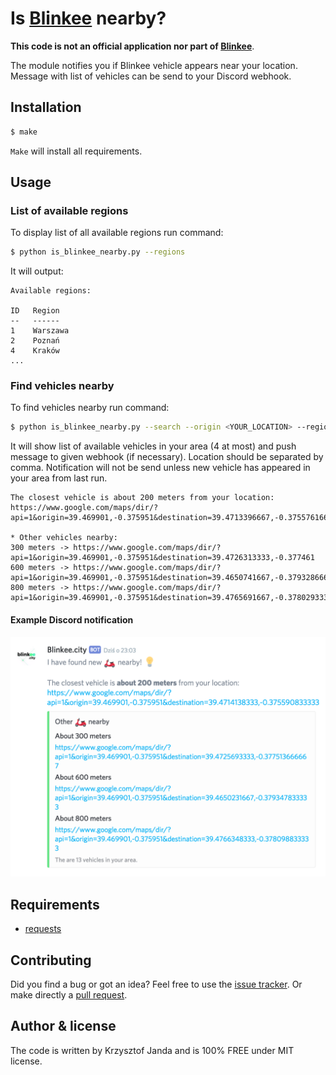 # Is [Blinkee](https://blinkee.city) nearby?

**This code is not an official application nor part of [Blinkee](https://blinkee.city)**.

The module notifies you if Blinkee vehicle appears near your location. Message with list of vehicles can be send to your Discord webhook.

## Installation

```bash
$ make
```

`Make` will install all requirements.

## Usage

### List of available regions

To display list of all available regions run command:

```bash
$ python is_blinkee_nearby.py --regions
```

It will output:

```
Available regions:

ID   Region
--   ------
1    Warszawa
2    Poznań
4    Kraków
...
```

### Find vehicles nearby

To find vehicles nearby run command:

```bash
$ python is_blinkee_nearby.py --search --origin <YOUR_LOCATION> --region <REGION_ID> --distance <DISTANCE_IN_METERS> [--webhook <WEBHOOK_URL>]
```

It will show list of available vehicles in your area (4 at most) and push message to given webhook (if necessary). Location should be separated by comma. Notification will not be send unless new vehicle has appeared in your area from last run.

```
The closest vehicle is about 200 meters from your location: https://www.google.com/maps/dir/?api=1&origin=39.469901,-0.375951&destination=39.4713396667,-0.375576166667

* Other vehicles nearby:
300 meters -> https://www.google.com/maps/dir/?api=1&origin=39.469901,-0.375951&destination=39.4726313333,-0.377461
600 meters -> https://www.google.com/maps/dir/?api=1&origin=39.469901,-0.375951&destination=39.4650741667,-0.379328666667
800 meters -> https://www.google.com/maps/dir/?api=1&origin=39.469901,-0.375951&destination=39.4765691667,-0.378029333333
```

#### Example Discord notification

![Discord notification](screenshots/discord_notification.png)

## Requirements

* [requests](http://docs.python-requests.org/en/master/)

## Contributing

Did you find a bug or got an idea? Feel free to use the [issue tracker](//github.com/terenaa/is-blinkee-nearby/issues). Or make directly a [pull request](//github.com/terenaa/is-blinkee-nearby/pulls).

## Author & license

The code is written by Krzysztof Janda and is 100% FREE under MIT license.

